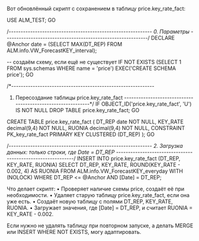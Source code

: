 Вот обновлённый скрипт с сохранением в таблицу price.key_rate_fact:

USE ALM_TEST;
GO

/*------------------------------------------------------------
  0. Параметры
------------------------------------------------------------*/
DECLARE @Anchor date = (SELECT MAX(DT_REP)
                        FROM ALM.info.VW_ForecastKEY_interval);

-- создаём схему, если ещё не существует
IF NOT EXISTS (SELECT 1 FROM sys.schemas WHERE name = 'price')
    EXEC('CREATE SCHEMA price');
GO

/*------------------------------------------------------------
  1. Пересоздание таблицы price.key_rate_fact
------------------------------------------------------------*/
IF OBJECT_ID('price.key_rate_fact', 'U') IS NOT NULL
    DROP TABLE price.key_rate_fact;
GO

CREATE TABLE price.key_rate_fact (
    DT_REP   date         NOT NULL,
    KEY_RATE decimal(9,4) NOT NULL,
    RUONIA   decimal(9,4) NOT NULL,
    CONSTRAINT PK_key_rate_fact PRIMARY KEY CLUSTERED (DT_REP)
);
GO

/*------------------------------------------------------------
  2. Загрузка данных: только строки, где Date = DT_REP
------------------------------------------------------------*/
INSERT INTO price.key_rate_fact (DT_REP, KEY_RATE, RUONIA)
SELECT DT_REP,
       KEY_RATE,
       ROUND(KEY_RATE - 0.002, 4) AS RUONIA
FROM ALM.info.VW_ForecastKEY_everyday WITH (NOLOCK)
WHERE DT_REP <= @Anchor
  AND [Date] = DT_REP;

Что делает скрипт:
	•	Проверяет наличие схемы price, создаёт её при необходимости.
	•	Удаляет старую таблицу price.key_rate_fact, если она уже есть.
	•	Создаёт новую таблицу с полями DT_REP, KEY_RATE, RUONIA.
	•	Загружает значения, где [Date] = DT_REP, и считает RUONIA = KEY_RATE - 0.002.

Если нужно не удалять таблицу при повторном запуске, а делать MERGE или INSERT WHERE NOT EXISTS, могу адаптировать.
